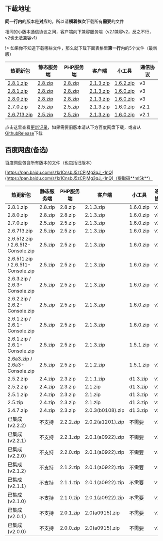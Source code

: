## 下载地址

**同一行内**的版本是**对应**的，所以请**横着依次**下载所有**需要**的文件

相同的小版本通信协议之间，客户端向下兼容服务端（v2.1兼容v2，反之不行，v2也无法兼容v1）

!> 如果你不知道下载哪些文件，那么就下载下面表格里**第一行**内的5个文件（最新版）

| 热更新包                                                     | 静态服务端                                                   | PHP服务端                                                    | 客户端                                                       | 小工具                                                       | 通信协议 |
| ------------------------------------------------------------ | ------------------------------------------------------------ | ------------------------------------------------------------ | ------------------------------------------------------------ | ------------------------------------------------------------ | -------- |
| [2.8.1.zip](https://updater-for-minecraft.oss-cn-zhangjiakou.aliyuncs.com/热更新包-2.8.1.zip) | [2.8.zip](https://updater-for-minecraft.oss-cn-zhangjiakou.aliyuncs.com/静态服务端-2.8.zip) | [2.8.zip](https://updater-for-minecraft.oss-cn-zhangjiakou.aliyuncs.com/PHP服务端-2.8.zip) | [2.1.3.zip](https://updater-for-minecraft.oss-cn-zhangjiakou.aliyuncs.com/客户端-2.1.3.zip) | [1.6.2.zip](https://updater-for-minecraft.oss-cn-zhangjiakou.aliyuncs.com/小工具-1.6.2.zip) | v3       |
| [2.8.1.zip](https://updater-for-minecraft.oss-cn-zhangjiakou.aliyuncs.com/热更新包-2.8.1.zip) | [2.8.zip](https://updater-for-minecraft.oss-cn-zhangjiakou.aliyuncs.com/静态服务端-2.8.zip) | [2.8.zip](https://updater-for-minecraft.oss-cn-zhangjiakou.aliyuncs.com/PHP服务端-2.8.zip) | [2.1.3.zip](https://updater-for-minecraft.oss-cn-zhangjiakou.aliyuncs.com/客户端-2.1.3.zip) | [1.6.0.zip](https://updater-for-minecraft.oss-cn-zhangjiakou.aliyuncs.com/小工具-1.6.0.zip) | v3       |
| [2.8.0.zip](https://updater-for-minecraft.oss-cn-zhangjiakou.aliyuncs.com/热更新包-2.8.0.zip) | [2.8.zip](https://updater-for-minecraft.oss-cn-zhangjiakou.aliyuncs.com/静态服务端-2.8.zip) | [2.8.zip](https://updater-for-minecraft.oss-cn-zhangjiakou.aliyuncs.com/PHP服务端-2.8.zip) | [2.1.3.zip](https://updater-for-minecraft.oss-cn-zhangjiakou.aliyuncs.com/客户端-2.1.3.zip) | [1.6.0.zip](https://updater-for-minecraft.oss-cn-zhangjiakou.aliyuncs.com/小工具-1.6.0.zip) | v3       |
| [2.7.0.zip](https://updater-for-minecraft.oss-cn-zhangjiakou.aliyuncs.com/热更新包-2.7.0.zip) | [2.5.zip](https://updater-for-minecraft.oss-cn-zhangjiakou.aliyuncs.com/静态服务端-2.5.zip) | [2.5.zip](https://updater-for-minecraft.oss-cn-zhangjiakou.aliyuncs.com/PHP服务端-2.5.zip) | [2.1.3.zip](https://updater-for-minecraft.oss-cn-zhangjiakou.aliyuncs.com/客户端-2.1.3.zip) | [1.6.0.zip](https://updater-for-minecraft.oss-cn-zhangjiakou.aliyuncs.com/小工具-1.6.0.zip) | v2.1     |
| [2.6.7f3.zip](https://updater-for-minecraft.oss-cn-zhangjiakou.aliyuncs.com/热更新包-2.6.7f3.zip) | [2.5.zip](https://updater-for-minecraft.oss-cn-zhangjiakou.aliyuncs.com/静态服务端-2.5.zip) | [2.5.zip](https://updater-for-minecraft.oss-cn-zhangjiakou.aliyuncs.com/PHP服务端-2.5.zip) | [2.1.3.zip](https://updater-for-minecraft.oss-cn-zhangjiakou.aliyuncs.com/客户端-2.1.3.zip) | [1.6.0.zip](https://updater-for-minecraft.oss-cn-zhangjiakou.aliyuncs.com/小工具-1.6.0.zip) | v2.1     |

点击这里查看[更新记录](更新记录.md)，如果需要旧版本请从下方百度网盘下载，或者从[GithubRelease](https://github.com/updater-for-minecraft)下载

## 百度网盘(备选)

百度网盘包含所有版本的文件（也包括旧版本）

[https://pan.baidu.com/s/1x1CnsbJ5zCPjMg3qJ_-1nQ](https://pan.baidu.com/s/1x1CnsbJ5zCPjMg3qJ_-1nQ)（提取码**ml5k**）

| 热更新包                          | 静态服务端 | PHP服务端 | 客户端           | 小工具    | 通信协议 |
| --------------------------------- | ---------- | --------- | ---------------- | --------- | -------- |
| 2.8.1.zip                         | 2.8.zip    | 2.8.zip   | 2.1.3.zip        | 1.6.0.zip | v3       |
| 2.8.0.zip                         | 2.8.zip    | 2.8.zip   | 2.1.3.zip        | 1.6.0.zip | v3       |
| 2.7.0.zip                         | 2.5.zip    | 2.5.zip   | 2.1.3.zip        | 1.6.0.zip | v2.1     |
| 2.6.7f3.zip                       | 2.5.zip    | 2.5.zip   | 2.1.3.zip        | 1.6.0.zip | v2.1     |
| 2.6.5f2.zip / 2.6.5f2-Console.zip | 2.5.zip    | 2.5.zip   | 2.1.3.zip        | 1.6.0.zip | v2.1     |
| 2.6.5f1.zip / 2.6.5f1-Console.zip | 2.5.zip    | 2.5.zip   | 2.1.3.zip        | 1.6.0.zip | v2.1     |
| 2.6.3.zip / 2.6.3-Console.zip     | 2.5.zip    | 2.5.zip   | 2.1.3.zip        | 1.6.0.zip | v2.1     |
| 2.6.2.zip / 2.6.2-Console.zip     | 2.5.zip    | 2.5.zip   | 2.1.3.zip        | 1.6.0.zip | v2.1     |
| 2.6.1.zip / 2.6.1-Console.zip     | 2.5.zip    | 2.5.zip   | 2.1.3.zip        | 1.6.0.zip | v2.1     |
| 2.6.1.zip / 2.6.1-Console.zip     | 2.5.zip    | 2.5.zip   | 2.1.3.zip        | 1.5.1.zip | v2.1     |
| 2.6a3.zip / 2.6a3-Console.zip     | 2.5.zip    | 2.5.zip   | 2.1.2.zip        | 1.5.1.zip | v2.1     |
| 2.5.2.zip                         | 2.4.zip    | 2.3.zip   | 2.1.1.zip        | d1.3.zip  | v2       |
| 2.5.2.zip                         | 2.4.zip    | 2.3.zip   | 2.1.zip          | d1.3.zip  | v2       |
| 2.5.1.zip                         | 2.4.zip    | 2.3.zip   | 2.1.zip          | d1.3.zip  | v2       |
| 2.5.zip                           | 2.4.zip    | 2.3.zip   | 2.1.zip          | d1.3.zip  | v2       |
| 2.4.7.zip                         | 2.4.zip    | 2.3.zip   | 2.0.3(b0108).zip | d1.3.zip  | v2       |
| 已集成(v2.2.2)                    | 不支持     | 2.2.2.zip | 2.0.2(a1201).zip | 不需要    | v1       |
| 已集成(v2.2.1)                    | 不支持     | 2.2.1.zip | 2.0.1(a0922).zip | 不需要    | v1       |
| 已集成(v2.2.0)                    | 不支持     | 2.2.0.zip | 2.0.1(a0922).zip | 不需要    | v1       |
| 已集成(v2.1.2)                    | 不支持     | 2.1.2.zip | 2.0.1(a0922).zip | 不需要    | v1       |
| 已集成(v2.1.1)                    | 不支持     | 2.1.1.zip | 2.0.1(a0922).zip | 不需要    | v1       |
| 已集成(v2.1.0)                    | 不支持     | 2.1.0.zip | 2.0.1(a0922).zip | 不需要    | v1       |
| 已集成(v2.0.1)                    | 不支持     | 2.0.1.zip | 2.0(a0915).zip   | 不需要    | v1       |
| 已集成(v2.0.0)                    | 不支持     | 2.0.0.zip | 2.0(a0915).zip   | 不需要    | v1       |